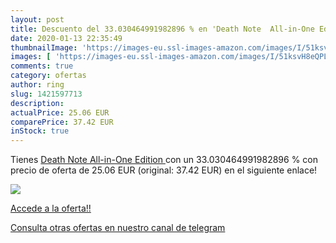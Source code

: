 ```yaml
---
layout: post
title: Descuento del 33.030464991982896 % en 'Death Note  All-in-One Edition '
date: 2020-01-13 22:35:49
thumbnailImage: 'https://images-eu.ssl-images-amazon.com/images/I/51ksvH8eQPL._SL200_.jpg'
images: [ 'https://images-eu.ssl-images-amazon.com/images/I/51ksvH8eQPL._SL200_.jpg' ]
comments: true
category: ofertas
author: ring
slug: 1421597713
description:
actualPrice: 25.06 EUR
comparePrice: 37.42 EUR
inStock: true
---
```


Tienes [Death Note  All-in-One Edition ](https://www.amazon.com/dp/1421597713/?tag=redken08-20) con un 33.030464991982896 % con precio de oferta de 25.06 EUR (original: 37.42 EUR) en el siguiente enlace!

[![](https://images-eu.ssl-images-amazon.com/images/I/51ksvH8eQPL._SL200_.jpg)](https://www.amazon.com/dp/1421597713/?tag=redken08-20)

[Accede a la oferta!!](https://www.amazon.com/dp/1421597713/?tag=redken08-20)

[Consulta otras ofertas en nuestro canal de telegram](https://t.me/s/ofertas25)
